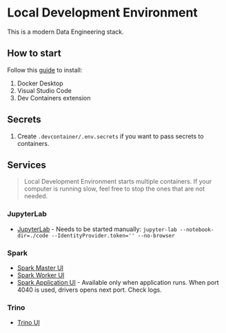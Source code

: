 # Local Development Environment

This is a modern Data Engineering stack.

## How to start

Follow this [guide](https://code.visualstudio.com/docs/devcontainers/containers#_installation) to install:

1. Docker Desktop
1. Visual Studio Code
1. Dev Containers extension

## Secrets

1. Create `.devcontainer/.env.secrets` if you want to pass secrets to containers.

## Services

> Local Development Environment starts multiple containers. If your computer is running slow, feel free to stop the ones that are not needed.

### JupyterLab

* [JupyterLab](http://localhost:8888) - Needs to be started manually: `jupyter-lab --notebook-dir=./code --IdentityProvider.token='' --no-browser`

### Spark

* [Spark Master UI](http://localhost:8081/)
* [Spark Worker UI](http://localhost:8091/)
* [Spark Application UI](http://localhost:4040/) - Available only when application runs. When port 4040 is used, drivers opens next port. Check logs.

### Trino

* [Trino UI](http://localhost:8082/ui/)
